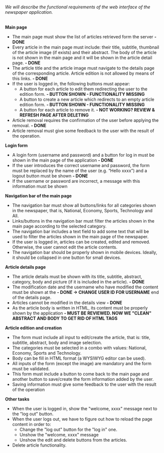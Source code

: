 ###### We will describe the functional requirements of the web interface of the newspaper application.
**Main page**
- The main page must show the list of articles retrieved form the server **- DONE**
- Every article in the main page must include: their title, subtitle, thumbnail of the article image (if
exists) and their abstract. The body of the article is not shown in the main page and it will be
shown in the article detail page. **- DONE**
- The article title and the article image must navigate to the details page of the corresponding 
article. Article edition is not allowed by means of this links. **- DONE**
- If the user is logged in, the following buttons must appear:
  - A button for each article to edit them redirecting the user to the edition form. **- BUTTON SHOWN - FUNCTIONALITY MISSING**
  - A button to create a new article which redirects to an empty article edition form. **- BUTTON SHOWN - FUNCTIONALITY MISSING**
  - A button for each article to remove it. **- NOT WORKING? REVIEW & REFRESH PAGE AFTER DELETING**
- Article removal requires the confirmation of the user before applying the removal. **- DONE**
- Article removal must give some feedback to the user with the result of the operation.

**Login form**
- A login form (username and password) and a button for log in must be shown in the main page of
the application **- DONE**
- If the user introduces the correct username and password, the form must be replaced by
the name of the user (e.g. “Hello xxxx”) and a logout button must be shown **- DONE**
- If the username or password are incorrect, a message with this information must be
shown

**Navigation bar of the main page**
- The navigation bar must show all buttons/links for all categories shown in the newspaper, that is,
National, Economy, Sports, Technology and All.
- Links/buttons in the navigation bar must filter the articles shown in the main page according to
the selected category.
- The navigation bar includes a text field to add some text that will be used to filter the articles
shown in the main page of the newspaper.
- If the user is logged in, articles can be created, edited and removed. Otherwise, the user cannot
edit the article contents.
- The navigation bar should be properly shown in mobile devices. Ideally, it should be collapsed in
one button for small devices.

**Article details page**
- The article details must be shown with its title, subtitle, abstract, category, body and picture (if it is
included in the article). **- DONE**
- The modification date and the username who have modified the content must be shown at the **- DONE -> CHANGE USER ID FOR USERNAME**
end of the details page.
- Articles cannot be modified in the details view **- DONE**
- As the article body is written in HTML, its content must be properly shown by the application **- MUST BE REVIEWED. NOW WE "CLEAN" ABSTRACT AND BODY TO GET RID OF HTML TAGS**

**Article edition and creation**
- The form must include all input to edit/create the article, that is: title, subtitle, abstract, body and
image selection.
- The categories must be selected in a combo with values: National, Economy, Sports and
Technology.
- Body can be fill in HTML format (a WYSIWYG editor can be used).
- All inputs of the form (except the image) are mandatory and the form must be validated.
- This form must include a button to come back to the main page and another button to save/create
the form information added by the user.
- Saving information must give some feedback to the user with the result of the operation

**Other tasks**
- When the user is logged in, show the "welcome, xxxx" message next to the "log out" button.
- When the user logs out, we have to figure out how to reload the page content in order to:
  - Change the "log out" button for the "log in" one. 
  - Unshow the "welcome, xxxx" message
  - Unshow the edit and delete buttons from the articles.
- Delete article functionality.
